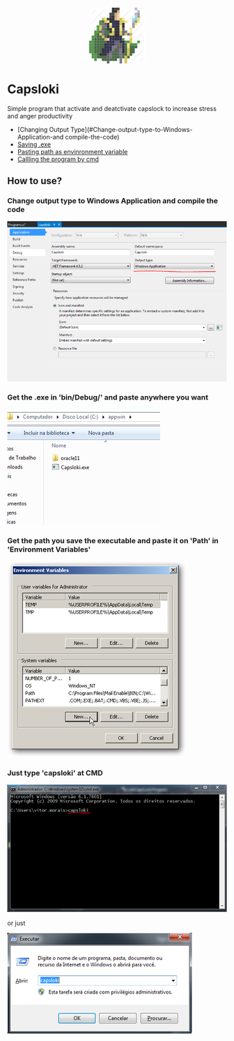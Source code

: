 
<p align="center">
    <a>
        <img alt="logo" src="Images/loki.png">
    </a>
</p>

# Capsloki




Simple program that activate and deatctivate capslock to increase stress and anger productivity

* [Changing Output Type](#Change-output-type-to-Windows-Application-and compile-the-code)
* [Saving .exe](#Get-the-.exe-in-'bin/Debug/'-and-paste-anywhere-you-want)
* [Pasting path as envinronment variable](#Get-the-path-you-save-the-executable-and-paste-it-on-'Path'-in-'Environment-Variables')
* [Callling the program by cmd](#Just-type-'capsloki'-at-CMD)




## How to use?

 ### Change output type to Windows Application and compile the code

![](/Images/outputType.PNG)

### Get the .exe in 'bin/Debug/' and paste anywhere you want

![](/Images/saveSomewhere.PNG)

### Get the path you save the executable and paste it on 'Path' in 'Environment Variables'

![](/Images/path.png)

### Just type 'capsloki' at CMD

![](/Images/cmdExecution.PNG)

or just

![](/Images/winR.PNG)
